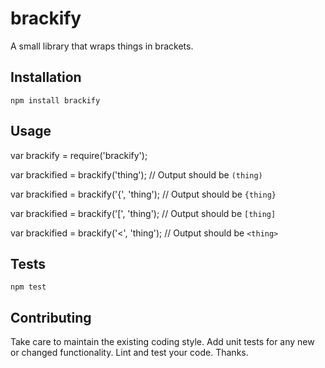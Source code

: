brackify
=========

A small library that wraps things in brackets.

## Installation

  `npm install brackify`

## Usage

  var brackify = require('brackify');

  var brackified = brackify('thing'); // Output should be `(thing)`

  var brackified = brackify('{', 'thing'); // Output should be `{thing}`

  var brackified = brackify('[', 'thing'); // Output should be `[thing]`

  var brackified = brackify('<', 'thing'); // Output should be `<thing>`

## Tests

  `npm test`

## Contributing

Take care to maintain the existing coding style. Add unit tests for any new or changed functionality. Lint and test your code. Thanks.
